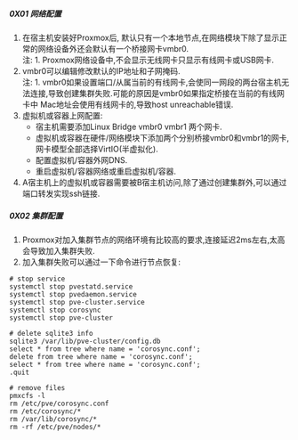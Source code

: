 ##### 0X01 网络配置  
1. 在宿主机安装好Proxmox后, 默认只有一个本地节点,在网络模块下除了显示正常的网络设备外还会默认有一个桥接网卡vmbr0.  
  注: 1. Proxmox网络设备中,不会显示无线网卡只显示有线网卡或USB网卡.
2. vmbr0可以编辑修改默认的IP地址和子网掩码.  
  注: 1. vmbr0如果设置端口/从属当前的有线网卡,会使同一网段的两台宿主机无法连接,导致创建集群失败.可能的原因是vmbr0如果指定桥接在当前的有线网卡中
      Mac地址会使用有线网卡的,导致host unreachable错误.
3. 虚拟机或容器上网配置:
    * 宿主机需要添加Linux Bridge vmbr0 vmbr1 两个网卡.
    * 虚拟机或容器在硬件/网络模块下添加两个分别桥接vmbr0和vmbr1的网卡,网卡模型全部选择VirtIO(半虚拟化).
    * 配置虚拟机/容器外网DNS.
    * 重启虚拟机/容器网络或重启虚拟机/容器.
4. A宿主机上的虚拟机或容器需要被B宿主机访问,除了通过创建集群外,可以通过端口转发实现ssh链接.

##### 0X02 集群配置
1. Proxmox对加入集群节点的网络环境有比较高的要求,连接延迟2ms左右,太高会导致加入集群失败.
2. 加入集群失败可以通过一下命令进行节点恢复:
```shell
# stop service
systemctl stop pvestatd.service
systemctl stop pvedaemon.service
systemctl stop pve-cluster.service
systemctl stop corosync
systemctl stop pve-cluster

# delete sqlite3 info
sqlite3 /var/lib/pve-cluster/config.db
select * from tree where name = 'corosync.conf';
delete from tree where name = 'corosync.conf';
select * from tree where name = 'corosync.conf';
.quit

# remove files
pmxcfs -l
rm /etc/pve/corosync.conf
rm /etc/corosync/*
rm /var/lib/corosync/*
rm -rf /etc/pve/nodes/*

```
